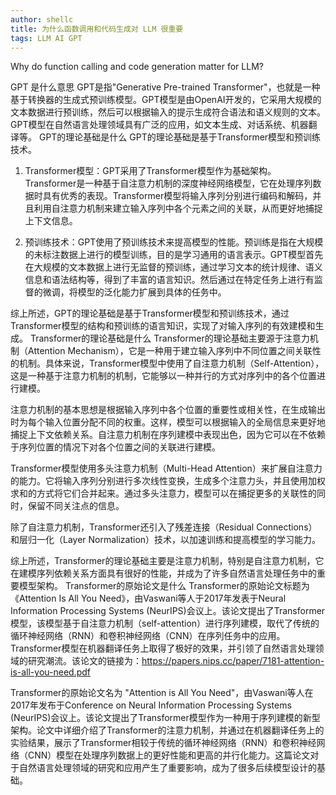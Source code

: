 ```yaml
---
author: shellc
title: 为什么函数调用和代码生成对 LLM 很重要
tags: LLM AI GPT
---
```


Why do function calling and code generation matter for LLM?

<!--more-->

GPT 是什么意思
GPT是指"Generative Pre-trained Transformer"，也就是一种基于转换器的生成式预训练模型。GPT模型是由OpenAI开发的，它采用大规模的文本数据进行预训练，然后可以根据输入的提示生成符合语法和语义规则的文本。GPT模型在自然语言处理领域具有广泛的应用，如文本生成、对话系统、机器翻译等。
GPT的理论基础是什么
GPT的理论基础是基于Transformer模型和预训练技术。

1. Transformer模型：GPT采用了Transformer模型作为基础架构。Transformer是一种基于自注意力机制的深度神经网络模型，它在处理序列数据时具有优秀的表现。Transformer模型将输入序列分别进行编码和解码，并且利用自注意力机制来建立输入序列中各个元素之间的关联，从而更好地捕捉上下文信息。

2. 预训练技术：GPT使用了预训练技术来提高模型的性能。预训练是指在大规模的未标注数据上进行的模型训练，目的是学习通用的语言表示。GPT模型首先在大规模的文本数据上进行无监督的预训练，通过学习文本的统计规律、语义信息和语法结构等，得到了丰富的语言知识。然后通过在特定任务上进行有监督的微调，将模型的泛化能力扩展到具体的任务中。

综上所述，GPT的理论基础是基于Transformer模型和预训练技术，通过Transformer模型的结构和预训练的语言知识，实现了对输入序列的有效建模和生成。
Transformer的理论基础是什么
Transformer的理论基础主要源于注意力机制（Attention Mechanism），它是一种用于建立输入序列中不同位置之间关联性的机制。具体来说，Transformer模型中使用了自注意力机制（Self-Attention），这是一种基于注意力机制的机制，它能够以一种并行的方式对序列中的各个位置进行建模。

注意力机制的基本思想是根据输入序列中各个位置的重要性或相关性，在生成输出时为每个输入位置分配不同的权重。这样，模型可以根据输入的全局信息来更好地捕捉上下文依赖关系。自注意力机制在序列建模中表现出色，因为它可以在不依赖于序列位置的情况下对各个位置之间的关联进行建模。

Transformer模型使用多头注意力机制（Multi-Head Attention）来扩展自注意力的能力。它将输入序列分别进行多次线性变换，生成多个注意力头，并且使用加权求和的方式将它们合并起来。通过多头注意力，模型可以在捕捉更多的关联性的同时，保留不同关注点的信息。

除了自注意力机制，Transformer还引入了残差连接（Residual Connections）和层归一化（Layer Normalization）技术，以加速训练和提高模型的学习能力。

综上所述，Transformer的理论基础主要是注意力机制，特别是自注意力机制，它在建模序列依赖关系方面具有很好的性能，并成为了许多自然语言处理任务中的重要模型架构。
Transformer的原始论文是什么
Transformer的原始论文标题为《Attention Is All You Need》，由Vaswani等人于2017年发表于Neural Information Processing Systems (NeurIPS)会议上。该论文提出了Transformer模型，该模型基于自注意力机制（self-attention）进行序列建模，取代了传统的循环神经网络（RNN）和卷积神经网络（CNN）在序列任务中的应用。Transformer模型在机器翻译任务上取得了极好的效果，并引领了自然语言处理领域的研究潮流。该论文的链接为：https://papers.nips.cc/paper/7181-attention-is-all-you-need.pdf

Transformer的原始论文名为 "Attention is All You Need"，由Vaswani等人在2017年发布于Conference on Neural Information Processing Systems (NeurIPS)会议上。该论文提出了Transformer模型作为一种用于序列建模的新型架构。论文中详细介绍了Transformer的注意力机制，并通过在机器翻译任务上的实验结果，展示了Transformer相较于传统的循环神经网络（RNN）和卷积神经网络（CNN）模型在处理序列数据上的更好性能和更高的并行化能力。这篇论文对于自然语言处理领域的研究和应用产生了重要影响，成为了很多后续模型设计的基础。
